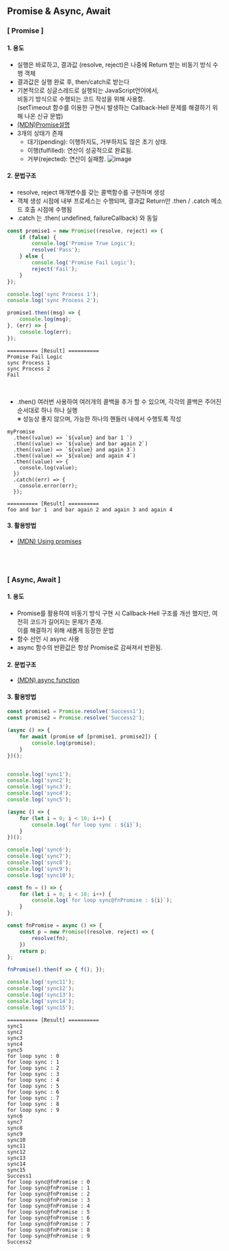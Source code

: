 ## Promise & Async, Await
### [ Promise ]
#### 1. 용도   
- 실행은 바로하고, 결과값 (resolve, reject)은 나중에 Return 받는 비동기 방식 수행 객체
- 결과값은 실행 완료 후, then/catch로 받는다
- 기본적으로 싱글스레드로 실행되는 JavaScript언어에서,   
  비동기 방식으로 수행되는 코드 작성을 위해 사용함.   
  (setTimeout 함수를 이용한 구현시 발생하는 Callback-Hell 문제를 해결하기 위해 나온 신규 문법)
- [(MDN)Promise설명](https://developer.mozilla.org/ko/docs/Web/JavaScript/Reference/Global_Objects/Promise)
- 3개의 상태가 존재   
  - 대기(pending): 이행하지도, 거부하지도 않은 초기 상태.   
  - 이행(fulfilled): 연산이 성공적으로 완료됨.   
  - 거부(rejected): 연산이 실패함.
  ![image](https://github.com/user-attachments/assets/fbc75d00-dec4-4b27-b01e-1868fcc9d4d5)


#### 2. 문법구조
- resolve, reject 매개변수를 갖는 콜백함수를 구현하며 생성
- 객체 생성 시점에 내부 프로세스는 수행되며, 결과값 Return만 .then / .catch 메소드 호출 시점에 수행됨
- .catch 는 .then( undefined, failureCallback) 와 동일
```javascript
const promise1 = new Promise((resolve, reject) => {
    if (false) {
        console.log('Promise True Logic');
        resolve('Pass');
    } else {
        console.log('Promise Fail Logic');
        reject('Fail');
    }
});

console.log('sync Process 1');
console.log('sync Process 2');

promise1.then((msg) => {
    console.log(msg);
}, (err) => {
    console.log(err);
});
```

```
========== [Result] ==========
Promise Fail Logic
sync Process 1
sync Process 2
Fail
```
<br/>
   
- .then() 여러번 사용하여 여러개의 콜백을 추가 할 수 있으며, 각각의 콜백은 주어진 순서대로 하나 하나 실행   
  ※ 성능상 좋지 않으며, 가능한 하나의 핸들러 내에서 수행토록 작성
```
myPromise
  .then((value) => `${value} and bar 1 `)
  .then((value) => `${value} and bar again 2`)
  .then((value) => `${value} and again 3`)
  .then((value) => `${value} and again 4`)
  .then((value) => {
    console.log(value);
  })
  .catch((err) => {
    console.error(err);
  });
```

```
========== [Result] ==========
foo and bar 1  and bar again 2 and again 3 and again 4
```
#### 3. 활용방법
- [(MDN) Using promises](https://developer.mozilla.org/ko/docs/Web/JavaScript/Guide/Using_promises)

<br/>
<br/>

### [ Async, Await ]
#### 1. 용도   
- Promise를 활용하여 비동기 방식 구현 시 Callback-Hell 구조를 개선 했지만, 여전히 코드가 길어지는 문제가 존재.   
  이를 해결하기 위해 새롭게 등장한 문법
- 함수 선언 시 async 사용
- async 함수의 반환값은 항상 Promise로 감싸져서 반환됨.

#### 2. 문법구조
- [(MDN) async function](https://developer.mozilla.org/ko/docs/Web/JavaScript/Reference/Statements/async_function)

#### 3. 활용방법
```javascript
const promise1 = Promise.resolve('Success1');
const promise2 = Promise.resolve('Success2');

(async () => {
    for await (promise of [promise1, promise2]) {
        console.log(promise);
    }
})();


console.log('sync1');
console.log('sync2');
console.log('sync3');
console.log('sync4');
console.log('sync5');

(async () => {
    for (let i = 0; i < 10; i++) {
        console.log(`for loop sync : ${i}`);
    }
})();

console.log('sync6');
console.log('sync7');
console.log('sync8');
console.log('sync9');
console.log('sync10');

const fn = () => {
    for (let i = 0; i < 10; i++) {
        console.log(`for loop sync@fnPromise : ${i}`);
    }
};

const fnPromise = async () => {
    const p = new Promise((resolve, reject) => {
        resolve(fn);
    })
    return p;
};

fnPromise().then(f => { f(); });

console.log('sync11');
console.log('sync12');
console.log('sync13');
console.log('sync14');
console.log('sync15');
```

```
========== [Result] ==========
sync1
sync2
sync3
sync4
sync5
for loop sync : 0
for loop sync : 1
for loop sync : 2
for loop sync : 3
for loop sync : 4
for loop sync : 5
for loop sync : 6
for loop sync : 7
for loop sync : 8
for loop sync : 9
sync6
sync7
sync8
sync9
sync10
sync11
sync12
sync13
sync14
sync15
Success1
for loop sync@fnPromise : 0
for loop sync@fnPromise : 1
for loop sync@fnPromise : 2
for loop sync@fnPromise : 3
for loop sync@fnPromise : 4
for loop sync@fnPromise : 5
for loop sync@fnPromise : 6
for loop sync@fnPromise : 7
for loop sync@fnPromise : 8
for loop sync@fnPromise : 9
Success2
```

